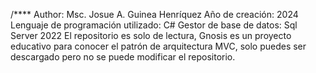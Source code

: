 /**** Author: Msc. Josue A. Guinea Henríquez
Año de creación: 2024
Lenguaje de programación utilizado: C#
Gestor de base de datos: Sql Server 2022
El repositorio es solo de lectura, Gnosis es un proyecto educativo para conocer el patrón de arquitectura MVC, solo puedes ser descargado pero no se puede modificar el repositorio.

